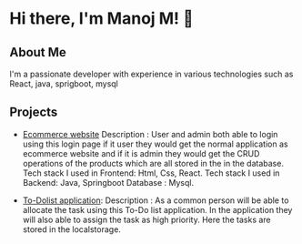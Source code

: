 # Hi there, I'm Manoj M! 👋

## About Me
I'm a passionate developer with experience in various technologies such as React, java, sprigboot, mysql

## Projects
- [Ecommerce website](https://github.com/Manoj-146/React-website)
Description : 
User and admin both able to login using this login page if it user they would get the normal application as ecommerce website and if it is admin
they would get the CRUD operations of the products which are all stored in the in the database.
Tech stack I used in Frontend: Html, Css, React.
Tech stack I used in Backend: Java, Springboot
Database : Mysql.
    
- [To-Dolist application](https://github.com/Manoj-146/To-Do-List-application.github.io):
Description : 
As a common person will be able to allocate the task using this To-Do list application. In the application they will also able to assign the task as high priority.
Here the tasks are stored in the localstorage.
